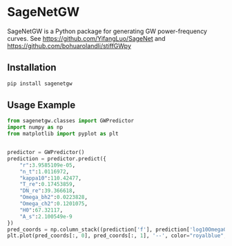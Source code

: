# SageNetGW
SageNetGW is a Python package for generating GW power-frequency curves.
See https://github.com/YifangLuo/SageNet and https://github.com/bohuarolandli/stiffGWpy

## Installation
```bash
pip install sagenetgw
```
## Usage Example
```python
from sagenetgw.classes import GWPredictor
import numpy as np
from matplotlib import pyplot as plt


predictor = GWPredictor()
prediction = predictor.predict({
    "r":3.9585109e-05, 
    "n_t":1.0116972, 
    "kappa10":110.42477, 
    "T_re":0.17453859, 
    "DN_re":39.366618,
    "Omega_bh2":0.0223828, 
    "Omega_ch2":0.1201075, 
    "H0":67.32117, 
    "A_s":2.100549e-9
})
pred_coords = np.column_stack((prediction['f'], prediction['log10OmegaGW']))
plt.plot(pred_coords[:, 0], pred_coords[:, 1], '--', color="royalblue", marker='.')
```